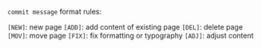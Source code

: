 `commit message` format rules:

`[NEW]`: new page
`[ADD]`: add content of existing page
`[DEL]`: delete page
`[MOV]`: move page
`[FIX]`: fix formatting or typography
`[ADJ]`: adjust content
